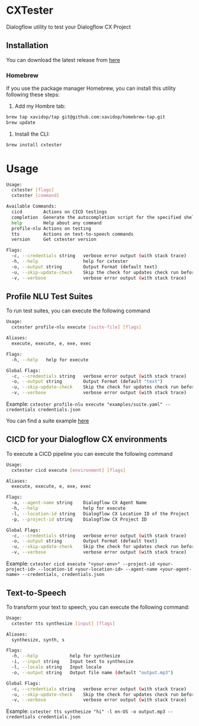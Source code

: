 # CXTester
Dialogflow utility to test your Dialogflow CX Project

## Installation

You can download the latest release from [here](https://github.com/xavidop/dialogflow-cx-test-runner/releases)

### Homebrew

If you use the package manager Homebrew, you can install this utility following these steps:

1. Add my Hombre tab:
```bash
brew tap xavidop/tap git@github.com:xavidop/homebrew-tap.git
brew update
```
1. Install the CLI:
```bash
brew install cxtester
```
# Usage

```bash
Usage:
  cxtester [flags]
  cxtester [command]

Available Commands:
  cicd        Actions on CICD testings
  completion  Generate the autocompletion script for the specified shell
  help        Help about any command
  profile-nlu Actions on testing
  tts         Actions on text-to-speech commands
  version     Get cxtester version

Flags:
  -c, --credentials string   verbose error output (with stack trace)
  -h, --help                 help for cxtester
  -o, --output string        Output Format (default text)
  -u, --skip-update-check    Skip the check for updates check run before every command
  -v, --verbose              verbose error output (with stack trace)
```

## Profile NLU Test Suites

To run test suites, you can execute the following command

```bash
Usage:
  cxtester profile-nlu execute [suite-file] [flags]

Aliases:
  execute, execute, e, exe, exec

Flags:
  -h, --help   help for execute

Global Flags:
  -c, --credentials string   verbose error output (with stack trace)
  -o, --output string        Output Format (default "text")
  -u, --skip-update-check    Skip the check for updates check run before every command
  -v, --verbose              verbose error output (with stack trace)
```

Example: `cxtester profile-nlu execute "examples/suite.yaml" --credentials credentials.json`

You can find a suite example [here](/examples/)

## CICD for your Dialogflow CX environments

To execute a CICD pipeline you can execute the following command

```bash
Usage:
  cxtester cicd execute [environment] [flags]

Aliases:
  execute, execute, e, exe, exec

Flags:
  -a, --agent-name string    Dialogflow CX Agent Name
  -h, --help                 help for execute
  -l, --location-id string   Dialogflow CX Location ID of the Project
  -p, --project-id string    Dialogflow CX Project ID

Global Flags:
  -c, --credentials string   verbose error output (with stack trace)
  -o, --output string        Output Format (default text)
  -u, --skip-update-check    Skip the check for updates check run before every command
  -v, --verbose              verbose error output (with stack trace)
```

Example: `cxtester cicd execute "<your-env>" --project-id <your-project-id> --location-id <your-location-id> --agent-name <your-agent-name> --credentials, credentials.json`

## Text-to-Speech

To transform your text to speech, you can execute the following command:

```bash
Usage:
  cxtester tts synthesize [input] [flags]

Aliases:
  synthesize, synth, s

Flags:
  -h, --help            help for synthesize
  -i, --input string    Input text to synthesize
  -l, --locale string   Input locale
  -o, --output string   Output file name (default "output.mp3")

Global Flags:
  -c, --credentials string   verbose error output (with stack trace)
  -u, --skip-update-check    Skip the check for updates check run before every command
  -v, --verbose              verbose error output (with stack trace)
```

Example: `cxtester tts synthesize "hi" -l en-US -o output.mp3 --credentials credentials.json`
